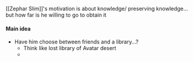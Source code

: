 
[[Zephar Slim]]'s motivation is about knowledge/ preserving knowledge... but how far is he willing to go to obtain it


#### Main idea
- Have him choose between friends and a library...?
	- Think like lost library of Avatar desert
	- 